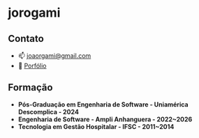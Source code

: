<!---
jorogami/jorogami is a ✨ special ✨ repository because its `README.md` (this file) appears on your GitHub profile.
You can click the Preview link to take a look at your changes.
--->

# jorogami

## Contato

- 📫 joaorgami@gmail.com
- 📄 [Porfólio](https://jorogami.com.br/)

## Formação
- **Pós-Graduação em Engenharia de Software - Uniamérica Descomplica - 2024**
- **Engenharia de Software - Ampli Anhanguera - 2022~2026**
- **Tecnologia em Gestão Hospitalar - IFSC - 2011~2014**

